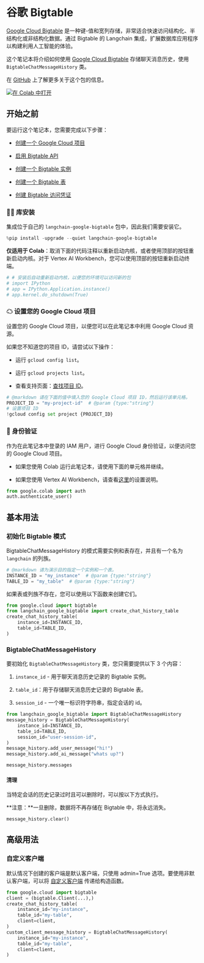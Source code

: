 # 谷歌 Bigtable

[Google Cloud Bigtable](https://cloud.google.com/bigtable) 是一种键-值和宽列存储，非常适合快速访问结构化、半结构化或非结构化数据。通过 Bigtable 的 Langchain 集成，扩展数据库应用程序以构建利用人工智能的体验。

这个笔记本将介绍如何使用 [Google Cloud Bigtable](https://cloud.google.com/bigtable) 存储聊天消息历史，使用 `BigtableChatMessageHistory` 类。

在 [GitHub](https://github.com/googleapis/langchain-google-bigtable-python/) 上了解更多关于这个包的信息。

[![在 Colab 中打开](https://colab.research.google.com/assets/colab-badge.svg)](https://colab.research.google.com/github/googleapis/langchain-google-bigtable-python/blob/main/docs/chat_message_history.ipynb)

## 开始之前

要运行这个笔记本，您需要完成以下步骤：

- [创建一个 Google Cloud 项目](https://developers.google.com/workspace/guides/create-project)

- [启用 Bigtable API](https://console.cloud.google.com/flows/enableapi?apiid=bigtable.googleapis.com)

- [创建一个 Bigtable 实例](https://cloud.google.com/bigtable/docs/creating-instance)

- [创建一个 Bigtable 表](https://cloud.google.com/bigtable/docs/managing-tables)

- [创建 Bigtable 访问凭证](https://developers.google.com/workspace/guides/create-credentials)

### 🦜🔗 库安装

集成位于自己的 `langchain-google-bigtable` 包中，因此我们需要安装它。

```python
%pip install -upgrade --quiet langchain-google-bigtable
```

**仅适用于 Colab**：取消下面的代码注释以重新启动内核，或者使用顶部的按钮重新启动内核。对于 Vertex AI Workbench，您可以使用顶部的按钮重新启动终端。

```python
# # 安装后自动重新启动内核，以便您的环境可以访问新的包
# import IPython
# app = IPython.Application.instance()
# app.kernel.do_shutdown(True)
```

### ☁ 设置您的 Google Cloud 项目

设置您的 Google Cloud 项目，以便您可以在此笔记本中利用 Google Cloud 资源。

如果您不知道您的项目 ID，请尝试以下操作：

- 运行 `gcloud config list`。

- 运行 `gcloud projects list`。

- 查看支持页面：[查找项目 ID](https://support.google.com/googleapi/answer/7014113)。

```python
# @markdown 请在下面的值中填入您的 Google Cloud 项目 ID，然后运行该单元格。
PROJECT_ID = "my-project-id"  # @param {type:"string"}
# 设置项目 ID
!gcloud config set project {PROJECT_ID}
```

### 🔐 身份验证

作为在此笔记本中登录的 IAM 用户，进行 Google Cloud 身份验证，以便访问您的 Google Cloud 项目。

- 如果您使用 Colab 运行此笔记本，请使用下面的单元格并继续。

- 如果您使用 Vertex AI Workbench，请查看[这里](https://github.com/GoogleCloudPlatform/generative-ai/tree/main/setup-env)的设置说明。

```python
from google.colab import auth
auth.authenticate_user()
```

## 基本用法

### 初始化 Bigtable 模式

BigtableChatMessageHistory 的模式需要实例和表存在，并且有一个名为 `langchain` 的列族。

```python
# @markdown 请为演示目的指定一个实例和一个表。
INSTANCE_ID = "my_instance"  # @param {type:"string"}
TABLE_ID = "my_table"  # @param {type:"string"}
```

如果表或列族不存在，您可以使用以下函数来创建它们。

```python
from google.cloud import bigtable
from langchain_google_bigtable import create_chat_history_table
create_chat_history_table(
    instance_id=INSTANCE_ID,
    table_id=TABLE_ID,
)
```

### BigtableChatMessageHistory

要初始化 `BigtableChatMessageHistory` 类，您只需要提供以下 3 个内容：

1. `instance_id` - 用于聊天消息历史记录的 Bigtable 实例。

2. `table_id`：用于存储聊天消息历史记录的 Bigtable 表。

3. `session_id` - 一个唯一标识符字符串，指定会话的 id。

```python
from langchain_google_bigtable import BigtableChatMessageHistory
message_history = BigtableChatMessageHistory(
    instance_id=INSTANCE_ID,
    table_id=TABLE_ID,
    session_id="user-session-id",
)
message_history.add_user_message("hi!")
message_history.add_ai_message("whats up?")
```

```python
message_history.messages
```

#### 清理

当特定会话的历史记录过时且可以删除时，可以按以下方式执行。

**注意：**一旦删除，数据将不再存储在 Bigtable 中，将永远消失。

```python
message_history.clear()
```

## 高级用法

### 自定义客户端

默认情况下创建的客户端是默认客户端，只使用 admin=True 选项。要使用非默认客户端，可以将 [自定义客户端](https://cloud.google.com/python/docs/reference/bigtable/latest/client#class-googlecloudbigtableclientclientprojectnone-credentialsnone-readonlyfalse-adminfalse-clientinfonone-clientoptionsnone-adminclientoptionsnone-channelnone) 传递给构造函数。

```python
from google.cloud import bigtable
client = (bigtable.Client(...),)
create_chat_history_table(
    instance_id="my-instance",
    table_id="my-table",
    client=client,
)
custom_client_message_history = BigtableChatMessageHistory(
    instance_id="my-instance",
    table_id="my-table",
    client=client,
)
```